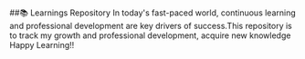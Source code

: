 ##📚 Learnings Repository
In today's fast-paced world, continuous learning and professional development are key drivers of success.This repository is to track my growth and professional development, acquire new knowledge
Happy Learning!! 
